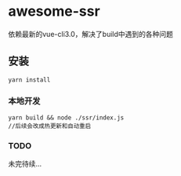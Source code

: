 # awesome-ssr
依赖最新的vue-cli3.0，解决了build中遇到的各种问题

## 安装
```
yarn install
```

### 本地开发
```
yarn build && node ./ssr/index.js
//后续会改成热更新和自动重启

```

### TODO
未完待续...
